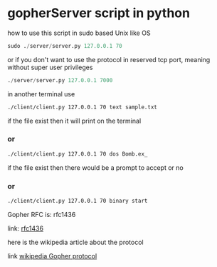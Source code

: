 # gopherServer script in python

how to use this script in sudo based Unix like OS
```python
sudo ./server/server.py 127.0.0.1 70
```
or if you don't want to use the protocol in reserved tcp port, meaning without super user privileges
```python
./server/server.py 127.0.0.1 7000
```
in another terminal use
```bash
./client/client.py 127.0.0.1 70 text sample.txt
```

if the file exist then it will print on the terminal

### or
```bash
./client/client.py 127.0.0.1 70 dos Bomb.ex_
```
if the file exist then there would be a prompt to accept or no

### or
```bash
./client/client.py 127.0.0.1 70 binary start
```

Gopher RFC is: rfc1436

link: [rfc1436](https://www.ietf.org/rfc/rfc1436.txt)

here is the wikipedia article about the protocol

link [wikipedia Gopher protocol](https://en.wikipedia.org/wiki/Gopher_(protocol))
